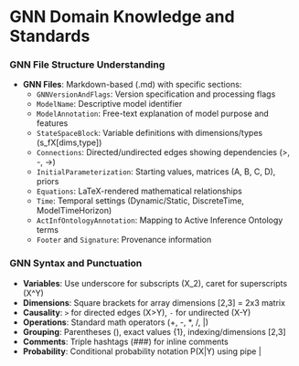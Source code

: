 # GNN Domain Knowledge and Standards

### GNN File Structure Understanding
- **GNN Files**: Markdown-based (.md) with specific sections:
  - `GNNVersionAndFlags`: Version specification and processing flags
  - `ModelName`: Descriptive model identifier
  - `ModelAnnotation`: Free-text explanation of model purpose and features
  - `StateSpaceBlock`: Variable definitions with dimensions/types (s_fX[dims,type])
  - `Connections`: Directed/undirected edges showing dependencies (>, -, ->)
  - `InitialParameterization`: Starting values, matrices (A, B, C, D), priors
  - `Equations`: LaTeX-rendered mathematical relationships
  - `Time`: Temporal settings (Dynamic/Static, DiscreteTime, ModelTimeHorizon)
  - `ActInfOntologyAnnotation`: Mapping to Active Inference Ontology terms
  - `Footer` and `Signature`: Provenance information

### GNN Syntax and Punctuation
- **Variables**: Use underscore for subscripts (X_2), caret for superscripts (X^Y)
- **Dimensions**: Square brackets for array dimensions [2,3] = 2x3 matrix
- **Causality**: `>` for directed edges (X>Y), `-` for undirected (X-Y)
- **Operations**: Standard math operators (+, -, *, /, |)
- **Grouping**: Parentheses (), exact values {1}, indexing/dimensions [2,3]
- **Comments**: Triple hashtags (###) for inline comments
- **Probability**: Conditional probability notation P(X|Y) using pipe | 